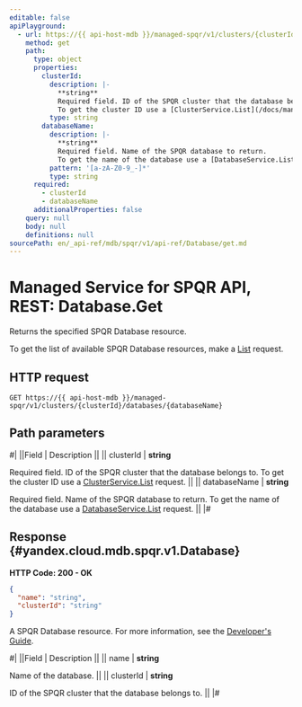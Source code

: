 ```yaml
---
editable: false
apiPlayground:
  - url: https://{{ api-host-mdb }}/managed-spqr/v1/clusters/{clusterId}/databases/{databaseName}
    method: get
    path:
      type: object
      properties:
        clusterId:
          description: |-
            **string**
            Required field. ID of the SPQR cluster that the database belongs to.
            To get the cluster ID use a [ClusterService.List](/docs/managed-spqr/api-ref/Cluster/list#List) request.
          type: string
        databaseName:
          description: |-
            **string**
            Required field. Name of the SPQR database to return.
            To get the name of the database use a [DatabaseService.List](/docs/managed-spqr/api-ref/Database/list#List) request.
          pattern: '[a-zA-Z0-9_-]*'
          type: string
      required:
        - clusterId
        - databaseName
      additionalProperties: false
    query: null
    body: null
    definitions: null
sourcePath: en/_api-ref/mdb/spqr/v1/api-ref/Database/get.md
---
```


# Managed Service for SPQR API, REST: Database.Get

Returns the specified SPQR Database resource.

To get the list of available SPQR Database resources, make a [List](/docs/managed-spqr/api-ref/Database/list#List) request.

## HTTP request

```
GET https://{{ api-host-mdb }}/managed-spqr/v1/clusters/{clusterId}/databases/{databaseName}
```

## Path parameters

#|
||Field | Description ||
|| clusterId | **string**

Required field. ID of the SPQR cluster that the database belongs to.
To get the cluster ID use a [ClusterService.List](/docs/managed-spqr/api-ref/Cluster/list#List) request. ||
|| databaseName | **string**

Required field. Name of the SPQR database to return.
To get the name of the database use a [DatabaseService.List](/docs/managed-spqr/api-ref/Database/list#List) request. ||
|#

## Response {#yandex.cloud.mdb.spqr.v1.Database}

**HTTP Code: 200 - OK**

```json
{
  "name": "string",
  "clusterId": "string"
}
```

A SPQR Database resource. For more information, see the
[Developer's Guide](/docs/managed-spqr/concepts).

#|
||Field | Description ||
|| name | **string**

Name of the database. ||
|| clusterId | **string**

ID of the SPQR cluster that the database belongs to. ||
|#